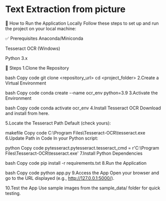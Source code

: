 # Text Extraction from picture
🚀 How to Run the Application Locally
Follow these steps to set up and run the project on your local machine:

✅ Prerequisites
Anaconda/Miniconda

Tesseract OCR (Windows)

Python 3.x

🧭 Steps
1.Clone the Repository

bash
Copy code
git clone <repository_url>
cd <project_folder>
2.Create a Virtual Environment

bash
Copy code
conda create --name ocr_env python=3.9
3.Activate the Environment

bash
Copy code
conda activate ocr_env
4.Install Tesseract OCR
Download and install from here.

5.Locate the Tesseract Path
Default (check yours):

makefile
Copy code
C:\Program Files\Tesseract-OCR\tesseract.exe
6.Update Path in Code
In your Python script:

python
Copy code
pytesseract.pytesseract.tesseract_cmd = r'C:\Program Files\Tesseract-OCR\tesseract.exe'
7.Install Python Dependencies

bash
Copy code
pip install -r requirements.txt
8.Run the Application

bash
Copy code
python app.py
9.Access the App
Open your browser and go to the URL displayed (e.g., http://127.0.0.1:5000/).

10.Test the App
Use sample images from the sample_data/ folder for quick testing.
